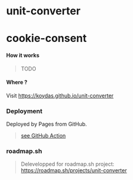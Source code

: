 # unit-converter

# cookie-consent
#### How it works
> TODO

#### Where ?
Visit https://koydas.github.io/unit-converter

### Deployment
Deployed by Pages from GitHub.
> [see GitHub Action](https://github.com/koydas/unit-converter/actions/workflows/pages/pages-build-deployment)

### roadmap.sh
> Delevelopped for roadmap.sh project: https://roadmap.sh/projects/unit-converter

